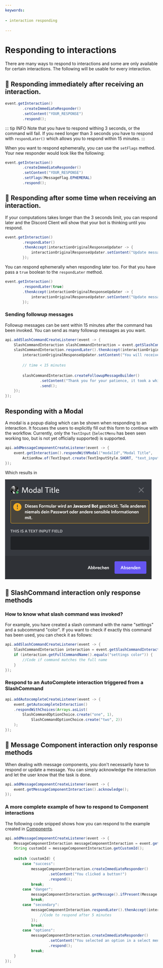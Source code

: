 ```yaml
---
keywords:

- interaction responding

---
```


# Responding to interactions

There are many ways to respond to interactions and some are only available for certain interactions.
The following will be usable for every interaction.

## :speech_balloon: Responding immediately after receiving an interaction.

```java
event.getInteraction()
        .createImmediateResponder()
        .setContent("YOUR_RESPONSE")
        .respond();
```

::: tip INFO
Note that you have to respond withing 3 seconds, or the command will fail. If you need longer than 3 seconds you have to
respond with `respondLater()` which allows you to respond within 15 minutes.
:::

When you want to respond ephemerally, you can use the `setFlags` method. Your new responder would look like the
following:

```java
event.getInteraction()
        .createImmediateResponder()
        .setContent("YOUR_RESPONSE")
        .setFlags(MessageFlag.EPHEMERAL)
        .respond();
```

## :speech_balloon: Responding after some time when receiving an interaction.

If your computations takes longer than the 3 seconds limit, you can respond later and the Discord Client will show that
your bot is thinking until you respond.

```java
event.getInteraction()
        .respondLater()
        .thenAccept(interactionOriginalResponseUpdater -> {
            interactionOriginalResponseUpdater.setContent("Update message after some time").update();
        });
```

You can respond ephemerally when responding later too. For that you have pass a `true` boolean to the `respondLater` method.

```java
event.getInteraction()
        .respondLater(true)
        .thenAccept(interactionOriginalResponseUpdater -> {
            interactionOriginalResponseUpdater.setContent("Update message after some time").update();
        });
```

### Sending followup messages

Followup messages can be sent within 15 minutes after the command has been invoked. You can send as many followup
messages as you want.

``` java
api.addSlashCommandCreateListener(event -> {
    SlashCommandInteraction slashCommandInteraction = event.getSlashCommandInteraction();
    slashCommandInteraction.respondLater().thenAccept(interactionOriginalResponseUpdater -> {
        interactionOriginalResponseUpdater.setContent("You will receive the answer in a few minutes!").update();

        // time < 15 minutes
        
        slashCommandInteraction.createFollowupMessageBuilder()
                .setContent("Thank you for your patience, it took a while but the answer to the universe is 42")
                .send();
    });
});
```

## Responding with a Modal

A modal is a popup dialog which can be shown when responding to an interaction. It focuses the users to explicitly fill out this form to continue with the workflow.
Currently, only the `TextInput` (`SelectMenu` has been seen working too, but is not yet officially supported) is supported.

```java
api.addMessageComponentCreateListener(event -> {
    event.getInteraction().respondWithModal("modalId","Modal Title",
        ActionRow.of(TextInput.create(TextInputStyle.SHORT, "text_input_id", "This is a Text Input Field")));
});
```

Which results in

![Modal](./respond_with_modal.png)


## :speech_balloon: SlashCommand interaction only response methods

### How to know what slash command was invoked?
For example, you have created a slash command with the name "settings" and a subcommand "color". If you want to check if
exactly this command has been used, you can check it as follows:

```java
api.addSlashCommandCreateListener(event -> {
    SlashCommandInteraction interaction = event.getSlashCommandInteraction();
    if (interaction.getFullCommandName().equals("settings color")) {
        //Code if command matches the full name
    }
});
```

### Respond to an AutoComplete interaction triggered from a SlashCommand

```java
api.addAutocompleteCreateListener(event -> {
    event.getAutocompleteInteraction()
    .respondWithChoices(Arrays.asList(
        SlashCommandOptionChoice.create("one", 1),
            SlashCommandOptionChoice.create("two", 2))
    );
});
```

## :speech_balloon: Message Component interaction only response methods

When dealing with message components, you don't necessarily have to respond or update a message. 
You can simply acknowledge the interaction and let the user know that the task is done.

```java
api.addMessageComponentCreateListener(event -> {
    event.getMessageComponentInteraction().acknowledge();
});
```
### A more complete example of how to respond to Component interactions
The following code snipped shows how you can respond to the example created in [Components](./components.md).

``` java
api.addMessageComponentCreateListener(event -> {
    MessageComponentInteraction messageComponentInteraction = event.getMessageComponentInteraction();
    String customId = messageComponentInteraction.getCustomId();

    switch (customId) {
        case "success":
            messageComponentInteraction.createImmediateResponder()
                    .setContent("You clicked a button!")
                    .respond();
            break;
        case "danger":
            messageComponentInteraction.getMessage().ifPresent(Message::delete);
            break;
        case "secondary":
            messageComponentInteraction.respondLater().thenAccept(interactionOriginalResponseUpdater -> {
                //Code to respond after 5 minutes
            });
            break;
        case "options":
            messageComponentInteraction.createImmediateResponder()
					.setContent("You selected an option in a select menu!")
					.respond();
            break;
    }
});
```
